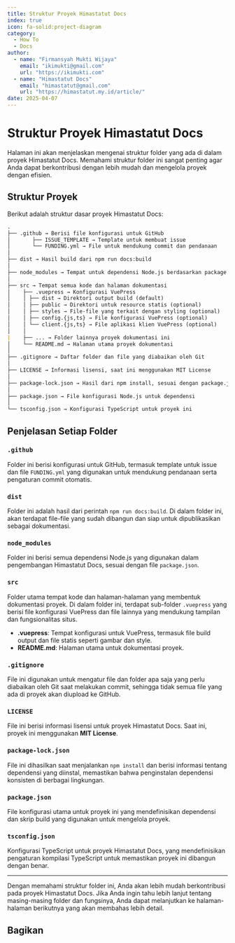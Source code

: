```yaml
---
title: Struktur Proyek Himastatut Docs
index: true
icon: fa-solid:project-diagram
category:
  - How To
  - Docs
author:
  - name: "Firmansyah Mukti Wijaya"
    email: "ikimukti@gmail.com"
    url: "https://ikimukti.com"
  - name: "Himastatut Docs"
    email: "himastatut@gmail.com"
    url: "https://himastatut.my.id/article/"
date: 2025-04-07
---
```


# Struktur Proyek Himastatut Docs

Halaman ini akan menjelaskan mengenai struktur folder yang ada di dalam proyek Himastatut Docs. Memahami struktur folder ini sangat penting agar Anda dapat berkontribusi dengan lebih mudah dan mengelola proyek dengan efisien.

## Struktur Proyek

Berikut adalah struktur dasar proyek Himastatut Docs:

```markdown
. 
├── .github → Berisi file konfigurasi untuk GitHub 
│       ├── ISSUE_TEMPLATE → Template untuk membuat issue 
│       └── FUNDING.yml → File untuk mendukung commit dan pendanaan 
│ 
├── dist → Hasil build dari npm run docs:build 
│ 
├── node_modules → Tempat untuk dependensi Node.js berdasarkan package.json 
│ 
├── src → Tempat semua kode dan halaman dokumentasi 
│    ├── .vuepress → Konfigurasi VuePress 
│    │ ├── dist → Direktori output build (default) 
│    │ ├── public → Direktori untuk resource statis (optional) 
│    │ ├── styles → File-file yang terkait dengan styling (optional) 
│    │ ├── config.{js,ts} → File konfigurasi VuePress (optional) 
│    │ └── client.{js,ts} → File aplikasi klien VuePress (optional) 
│    │ 
|    ├── ... → Folder lainnya proyek dokumentasi ini
│    └── README.md → Halaman utama proyek dokumentasi 
│ 
├── .gitignore → Daftar folder dan file yang diabaikan oleh Git 
│ 
├── LICENSE → Informasi lisensi, saat ini menggunakan MIT License 
│ 
├── package-lock.json → Hasil dari npm install, sesuai dengan package.json 
│ 
├── package.json → File konfigurasi Node.js untuk dependensi 
│ 
└── tsconfig.json → Konfigurasi TypeScript untuk proyek ini
```

## Penjelasan Setiap Folder

### `.github`
Folder ini berisi konfigurasi untuk GitHub, termasuk template untuk issue dan file `FUNDING.yml` yang digunakan untuk mendukung pendanaan serta pengaturan commit otomatis.

### `dist`
Folder ini adalah hasil dari perintah `npm run docs:build`. Di dalam folder ini, akan terdapat file-file yang sudah dibangun dan siap untuk dipublikasikan sebagai dokumentasi.

### `node_modules`
Folder ini berisi semua dependensi Node.js yang digunakan dalam pengembangan Himastatut Docs, sesuai dengan file `package.json`.

### `src`
Folder utama tempat kode dan halaman-halaman yang membentuk dokumentasi proyek. Di dalam folder ini, terdapat sub-folder `.vuepress` yang berisi file konfigurasi VuePress dan file lainnya yang mendukung tampilan dan fungsionalitas situs.

- **.vuepress**: Tempat konfigurasi untuk VuePress, termasuk file build output dan file statis seperti gambar dan style.
- **README.md**: Halaman utama untuk dokumentasi proyek.

### `.gitignore`
File ini digunakan untuk mengatur file dan folder apa saja yang perlu diabaikan oleh Git saat melakukan commit, sehingga tidak semua file yang ada di proyek akan diupload ke GitHub.

### `LICENSE`
File ini berisi informasi lisensi untuk proyek Himastatut Docs. Saat ini, proyek ini menggunakan **MIT License**.

### `package-lock.json`
File ini dihasilkan saat menjalankan `npm install` dan berisi informasi tentang dependensi yang diinstal, memastikan bahwa penginstalan dependensi konsisten di berbagai lingkungan.

### `package.json`
File konfigurasi utama untuk proyek ini yang mendefinisikan dependensi dan skrip build yang digunakan untuk mengelola proyek.

### `tsconfig.json`
Konfigurasi TypeScript untuk proyek Himastatut Docs, yang mendefinisikan pengaturan kompilasi TypeScript untuk memastikan proyek ini dibangun dengan benar.

---

Dengan memahami struktur folder ini, Anda akan lebih mudah berkontribusi pada proyek Himastatut Docs. Jika Anda ingin tahu lebih lanjut tentang masing-masing folder dan fungsinya, Anda dapat melanjutkan ke halaman-halaman berikutnya yang akan membahas lebih detail.

## Bagikan
<Share colorful />
<GitContributors />
<GitChangelog />